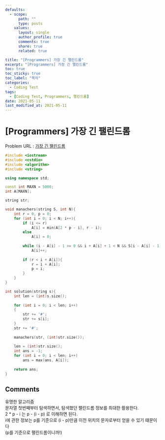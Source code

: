 ```yaml
---
defaults:
  - scope:
      path: ""
      type: posts
    values:
      layout: single
      author_profile: true
      comments: true
      share: true
      related: true

title: "[Programmers] 가장 긴 팰린드롬"
excerpt: "[Programmers] 가장 긴 팰린드롬"
toc: true
toc_sticky: true
toc_label: "목차"
categories:
  - Coding Test
tags:
  - [Coding Test, Programmers, 팰린드롬]
date: 2021-05-11
last_modified_at: 2021-05-11
---
```

# [Programmers] 가장 긴 팰린드롬

Problem URL : [가장 긴 팰린드롬](https://programmers.co.kr/learn/courses/30/lessons/12904?language=cpp)

```cpp
#include <iostream>
#include <cstdio>
#include <algorithm>
#include <string>

using namespace std;

const int MAXN = 5000;
int A[MAXN];

string str;

void manachers(string S, int N){
    int r = 0, p = 0;
    for (int i = 0; i < N; i++){
        if (i <= r)
            A[i] = min(A[2 * p - i], r - i);
        else
            A[i] = 0;
        
        while (i - A[i] - 1 >= 0 && i + A[i] + 1 < N && S[i - A[i] - 1] == S[i + A[i] + 1])
            A[i]++;
        
        if (r < i + A[i]){
            r = i + A[i];
            p = i;
        }
    }
}

int solution(string s){
    int len = (int)s.size();
    
    for (int i = 0; i < len; i++)
    {
        str += '#';
        str += s[i];
    }
    str += '#';
    
    manachers(str, (int)str.size());
    
    len = (int)str.size();
    int ans = -1;
    for (int i = 0; i < len; i++)
        ans = max(ans, A[i]);
    
    return ans;
}
```

## Comments
유명한 알고리즘  
문자열 첫번째부터 탐색하면서, 탐색했던 팰린드롬 정보를 최대한 활용한다.  
2 * p - i 는 p - (i - p) 로 이해하면 된다.  
i에 관한 정보는 p를 기준으로 (i - p)만큼 이전 위치의 문자로부터 얻을 수 있기 떄문이다  
(p를 기준으로 팰린드롬이니까!)